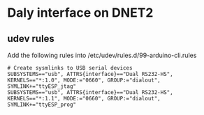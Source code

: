 # Daly interface on DNET2

## 

## udev rules
Add the following rules into /etc/udev/rules.d/99-arduino-cli.rules
```
# Create sysmlinks to USB serial devices
SUBSYSTEMS=="usb", ATTRS{interface}=="Dual RS232-HS", KERNELS=="*:1.0", MODE:="0660", GROUP:="dialout", SYMLINK+="ttyESP_jtag"
SUBSYSTEMS=="usb", ATTRS{interface}=="Dual RS232-HS", KERNELS=="*:1.1", MODE:="0660", GROUP:="dialout", SYMLINK+="ttyESP_prog"
```